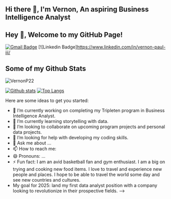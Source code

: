 ## Hi there 👋, I'm Vernon, An aspiring Business Intelligence Analyst
## Hey 👋, Welcome to my GitHub Page!
[![Gmail Badge](https://img.shields.io/badge/-vernonlpaul@gmail.com-c14438?style=flat&logo=Gmail&logoColor=white&link=mailto:vernonlpaul@gmail.com)](mailto:vernonlpaul@gmail.com) 
[![Linkedin Badge]https://www.linkedin.com/in/vernon-paul-iii/
## Some of my Github Stats
<p align=left> <img src=https://komarev.com/ghpvc/?username=VernonP22 alt=VernonP22 /> </p>

[![Github stats](https://github-readme-stats.vercel.app/api?username=VernonP22&show_icons=true&include_all_commits=true)](https://github.com/VernonP22/github-readme-stats)
[![Top Langs](https://github-readme-stats.vercel.app/api/top-langs/?username=VernonP22&layout=compact)](https://github.com/VernonP22/github-readme-stats)


Here are some ideas to get you started:

- 🔭 I’m currently working on completing my Tripleten program in Business Intelligence Analyst.
- 🌱 I’m currently learning storytelling with data.
- 👯 I’m looking to collaborate on upcoming program projects and personal data projects.
- 🤔 I’m looking for help with developing my coding skills.
- 💬 Ask me about ...
- 📫 How to reach me: 
- 😄 Pronouns: ...
- ⚡ Fun fact: I am an avid basketball fan and gym enthusiast. I am a big on trying and cooking new food items. I love to travel and experience new people and places. I hope to be able to travel the world some day and see new countries and cultures.
- My goal for 2025: land my first data analyst position with a company looking to revolutionize in their prospective fields.
-->
